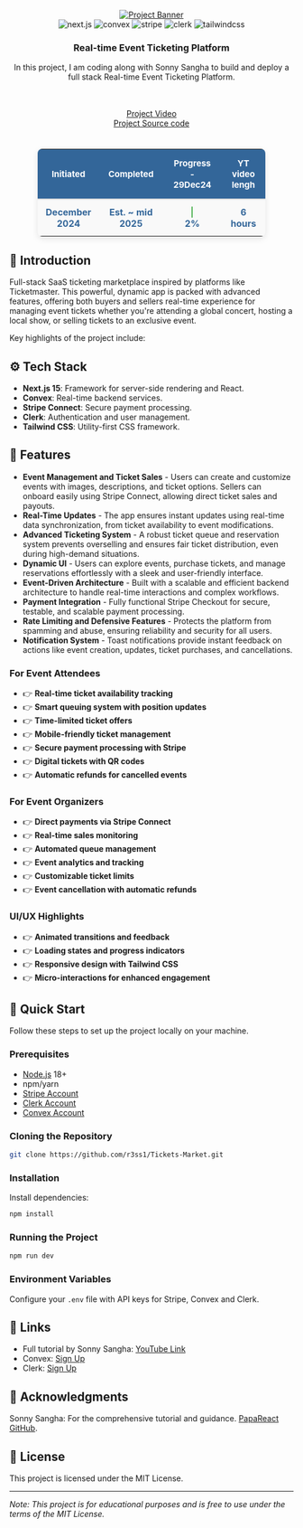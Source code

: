 <div align="center">
  <br />
    <a href="https://www.youtube.com/watch?v=KdYci4gA2os&ab_channel=SonnySangha" target="_blank">
      <img src="https://github.com/user-attachments/assets/eefed902-d41b-429a-b9c0-21c12dc8b0d4" alt="Project Banner">
    </a>
  <br />

  <div>
    <img src="https://img.shields.io/badge/-Next.js-black?style=for-the-badge&logoColor=white&logo=next.js&color=000000" alt="next.js" />
    <img src="https://img.shields.io/badge/-Convex-black?style=for-the-badge&logoColor=white&logo=convex&color=FF6F61" alt="convex" />
    <img src="https://img.shields.io/badge/-Stripe_Connect-black?style=for-the-badge&logoColor=white&logo=stripe&color=008CDD" alt="stripe" />
    <img src="https://img.shields.io/badge/-Clerk-black?style=for-the-badge&logoColor=white&logo=clerk&color=6C63FF" alt="clerk" />
    <img src="https://img.shields.io/badge/-Tailwind_CSS-black?style=for-the-badge&logoColor=white&logo=tailwindcss&color=06B6D4" alt="tailwindcss" />
  </div>

<h3 align="center">Real-time Event Ticketing Platform</h3>
 <div align="center">
  In this project, I am coding along with Sonny Sangha to build and deploy a full stack Real-time Event Ticketing Platform. 

<br><br>
    <a href="https://www.youtube.com/watch?v=KdYci4gA2os&ab_channel=SonnySangha" target="_blank">Project Video</a>
    <br>
    <a href="https://www.papareact.com/ticketr-build-form" target="_blank">Project Source code</a><br><br>

   </div>
</div>
<div style="text-align: center; margin-top: 20px;">
    <table style="
        margin: 0 auto; 
        width: 80%;
        border-radius: 8px;
        border-collapse: collapse;
        box-shadow: 0 4px 12px rgba(0, 0, 0, 0.1);
        text-align: center;">
        <thead style="background-color: #336699; color: white;">
            <tr>
                <th style="padding: 15px; font-size: 15px; border-bottom: 2px solid #ddd;text-align: center;">Initiated</th>
                <th style="padding: 15px; font-size: 15px; border-bottom: 2px solid #ddd;text-align: center;">Completed</th>
                <th style="padding: 15px; font-size: 15px; border-bottom: 2px solid #ddd;text-align: center;">Progress - 29Dec24</th>
                <th style="padding: 15px; font-size: 15px; border-bottom: 2px solid #ddd;text-align: center;">YT video lengh</th>
            </tr>
        </thead>
        <tbody style="background-color: #f9f9f9;">
            <tr>
                <td style="padding: 12px; font-size: 16px; color: #336699; font-weight: bold; text-align: center;">December 2024</td>
                <td style="padding: 12px; font-size: 16px; color: #336699; font-weight: bold; text-align: center;">Est. ~ mid 2025</td>
                <td style="padding: 12px; font-size: 16px; color: #336699; font-weight: bold; text-align: center;">
                    <div style="background-color: #4caf50; width: 2px; height: 20px; border-radius: 10px; margin: 0 auto; text-align: center;"></div>
                    2%
                </td>
                <td style="padding: 12px; font-size: 16px; color: #336699; font-weight: bold; text-align: center;"> 6 hours </td>
            </tr>
        </tbody>
    </table>
</div>


## <a name="introduction">🤖 Introduction</a>

Full-stack SaaS ticketing marketplace inspired by platforms like Ticketmaster. This powerful, dynamic app is packed with advanced features, offering both buyers and sellers  real-time experience for managing event tickets whether you're attending a global concert, hosting a local show, or selling tickets to an exclusive event.

Key highlights of the project include:





## <a name="tech-stack">⚙️ Tech Stack</a>

- **Next.js 15**: Framework for server-side rendering and React.
- **Convex**: Real-time backend services.
- **Stripe Connect**: Secure payment processing.
- **Clerk**: Authentication and user management.
- **Tailwind CSS**: Utility-first CSS framework.

## <a name="features">🔋 Features</a>

- **Event Management and Ticket Sales** - Users can create and customize events with images, descriptions, and ticket options. Sellers can onboard easily using Stripe Connect, allowing direct ticket sales and payouts.
- **Real-Time Updates** - The app ensures instant updates using real-time data synchronization, from ticket availability to event modifications.
- **Advanced Ticketing System** - A robust ticket queue and reservation system prevents overselling and ensures fair ticket distribution, even during high-demand situations.
- **Dynamic UI** - Users can explore events, purchase tickets, and manage reservations effortlessly with a sleek and user-friendly interface.
- **Event-Driven Architecture** - Built with a scalable and efficient backend architecture to handle real-time interactions and complex workflows.
- **Payment Integration** - Fully functional Stripe Checkout for secure, testable, and scalable payment processing.
- **Rate Limiting and Defensive Features** - Protects the platform from spamming and abuse, ensuring reliability and security for all users.
- **Notification System** - Toast notifications provide instant feedback on actions like event creation, updates, ticket purchases, and cancellations.


### For Event Attendees
- 👉 **Real-time ticket availability tracking**
- 👉 **Smart queuing system with position updates**
- 👉 **Time-limited ticket offers**
- 👉 **Mobile-friendly ticket management**
- 👉 **Secure payment processing with Stripe**
- 👉 **Digital tickets with QR codes**
- 👉 **Automatic refunds for cancelled events**

### For Event Organizers
- 👉 **Direct payments via Stripe Connect**
- 👉 **Real-time sales monitoring**
- 👉 **Automated queue management**
- 👉 **Event analytics and tracking**
- 👉 **Customizable ticket limits**
- 👉 **Event cancellation with automatic refunds**

### UI/UX Highlights
- 👉 **Animated transitions and feedback**
- 👉 **Loading states and progress indicators**
- 👉 **Responsive design with Tailwind CSS**
- 👉 **Micro-interactions for enhanced engagement**

## <a name="quick-start">🤸 Quick Start</a>

Follow these steps to set up the project locally on your machine.

### Prerequisites
- [Node.js](https://nodejs.org/) 18+
- npm/yarn
- [Stripe Account](https://stripe.com/)
- [Clerk Account](https://go.clerk.com/34AwsuT)
- [Convex Account](https://convex.dev/c/sonnysangha)

### Cloning the Repository
```bash
git clone https://github.com/r3ss1/Tickets-Market.git

```

### Installation
Install dependencies:
```bash
npm install
```

### Running the Project
```bash
npm run dev
```

### Environment Variables
Configure your `.env` file with API keys for Stripe, Convex and Clerk.

## <a name="links">🔗 Links</a>

- Full tutorial by Sonny Sangha: [YouTube Link](https://www.youtube.com/watch?v=kt0FrkQgw8w)
- Convex: [Sign Up](https://convex.dev/c/sonnysangha)
- Clerk: [Sign Up](https://go.clerk.com/34AwsuT)

## 💑 Acknowledgments

Sonny Sangha: For the comprehensive tutorial and guidance. [PapaReact GitHub](https://github.com/papareact).

## 📜 License

This project is licensed under the MIT License.

---

*Note: This project is for educational purposes and is free to use under the terms of the MIT License.*
